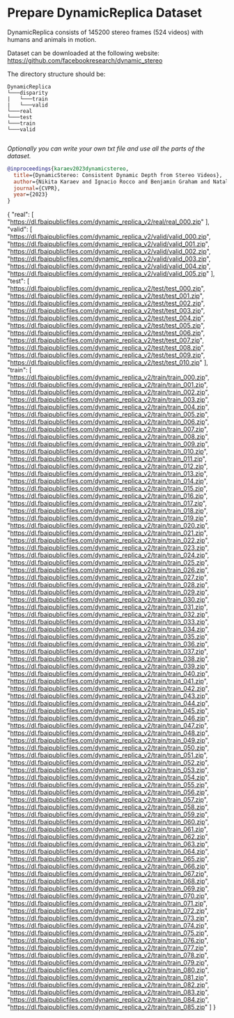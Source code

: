 # Prepare DynamicReplica Dataset

DynamicReplica consists of 145200 stereo frames (524 videos) with humans and animals in motion.

Dataset can be downloaded at the following website: https://github.com/facebookresearch/dynamic_stereo

The directory structure should be:
```text
DynamicReplica
└───disparity
|   └───train
|   └───valid
└───real
└───test
└───train
└───valid
    
```

_Optionally you can write your own txt file and use all the parts of the dataset._ 

```bibtex
@inproceedings{karaev2023dynamicstereo,
  title={DynamicStereo: Consistent Dynamic Depth from Stereo Videos},
  author={Nikita Karaev and Ignacio Rocco and Benjamin Graham and Natalia Neverova and Andrea Vedaldi and Christian Rupprecht},
  journal={CVPR},
  year={2023}
}
```



{
    "real": [
      "https://dl.fbaipublicfiles.com/dynamic_replica_v2/real/real_000.zip"
    ],
    "valid": [
      "https://dl.fbaipublicfiles.com/dynamic_replica_v2/valid/valid_000.zip",
      "https://dl.fbaipublicfiles.com/dynamic_replica_v2/valid/valid_001.zip",
      "https://dl.fbaipublicfiles.com/dynamic_replica_v2/valid/valid_002.zip",
      "https://dl.fbaipublicfiles.com/dynamic_replica_v2/valid/valid_003.zip",
      "https://dl.fbaipublicfiles.com/dynamic_replica_v2/valid/valid_004.zip",
      "https://dl.fbaipublicfiles.com/dynamic_replica_v2/valid/valid_005.zip"
    ],
    "test": [
      "https://dl.fbaipublicfiles.com/dynamic_replica_v2/test/test_000.zip",
      "https://dl.fbaipublicfiles.com/dynamic_replica_v2/test/test_001.zip",
      "https://dl.fbaipublicfiles.com/dynamic_replica_v2/test/test_002.zip",
      "https://dl.fbaipublicfiles.com/dynamic_replica_v2/test/test_003.zip",
      "https://dl.fbaipublicfiles.com/dynamic_replica_v2/test/test_004.zip",
      "https://dl.fbaipublicfiles.com/dynamic_replica_v2/test/test_005.zip",
      "https://dl.fbaipublicfiles.com/dynamic_replica_v2/test/test_006.zip",
      "https://dl.fbaipublicfiles.com/dynamic_replica_v2/test/test_007.zip",
      "https://dl.fbaipublicfiles.com/dynamic_replica_v2/test/test_008.zip",
      "https://dl.fbaipublicfiles.com/dynamic_replica_v2/test/test_009.zip",
      "https://dl.fbaipublicfiles.com/dynamic_replica_v2/test/test_010.zip"
    ],
    "train": [
      "https://dl.fbaipublicfiles.com/dynamic_replica_v2/train/train_000.zip",
      "https://dl.fbaipublicfiles.com/dynamic_replica_v2/train/train_001.zip",
      "https://dl.fbaipublicfiles.com/dynamic_replica_v2/train/train_002.zip",
      "https://dl.fbaipublicfiles.com/dynamic_replica_v2/train/train_003.zip",
      "https://dl.fbaipublicfiles.com/dynamic_replica_v2/train/train_004.zip",
      "https://dl.fbaipublicfiles.com/dynamic_replica_v2/train/train_005.zip",
      "https://dl.fbaipublicfiles.com/dynamic_replica_v2/train/train_006.zip",
      "https://dl.fbaipublicfiles.com/dynamic_replica_v2/train/train_007.zip",
      "https://dl.fbaipublicfiles.com/dynamic_replica_v2/train/train_008.zip",
      "https://dl.fbaipublicfiles.com/dynamic_replica_v2/train/train_009.zip",
      "https://dl.fbaipublicfiles.com/dynamic_replica_v2/train/train_010.zip",
      "https://dl.fbaipublicfiles.com/dynamic_replica_v2/train/train_011.zip",
      "https://dl.fbaipublicfiles.com/dynamic_replica_v2/train/train_012.zip",
      "https://dl.fbaipublicfiles.com/dynamic_replica_v2/train/train_013.zip",
      "https://dl.fbaipublicfiles.com/dynamic_replica_v2/train/train_014.zip",
      "https://dl.fbaipublicfiles.com/dynamic_replica_v2/train/train_015.zip",
      "https://dl.fbaipublicfiles.com/dynamic_replica_v2/train/train_016.zip",
      "https://dl.fbaipublicfiles.com/dynamic_replica_v2/train/train_017.zip",
      "https://dl.fbaipublicfiles.com/dynamic_replica_v2/train/train_018.zip",
      "https://dl.fbaipublicfiles.com/dynamic_replica_v2/train/train_019.zip",
      "https://dl.fbaipublicfiles.com/dynamic_replica_v2/train/train_020.zip",
      "https://dl.fbaipublicfiles.com/dynamic_replica_v2/train/train_021.zip",
      "https://dl.fbaipublicfiles.com/dynamic_replica_v2/train/train_022.zip",
      "https://dl.fbaipublicfiles.com/dynamic_replica_v2/train/train_023.zip",
      "https://dl.fbaipublicfiles.com/dynamic_replica_v2/train/train_024.zip",
      "https://dl.fbaipublicfiles.com/dynamic_replica_v2/train/train_025.zip",
      "https://dl.fbaipublicfiles.com/dynamic_replica_v2/train/train_026.zip",
      "https://dl.fbaipublicfiles.com/dynamic_replica_v2/train/train_027.zip",
      "https://dl.fbaipublicfiles.com/dynamic_replica_v2/train/train_028.zip",
      "https://dl.fbaipublicfiles.com/dynamic_replica_v2/train/train_029.zip",
      "https://dl.fbaipublicfiles.com/dynamic_replica_v2/train/train_030.zip",
      "https://dl.fbaipublicfiles.com/dynamic_replica_v2/train/train_031.zip",
      "https://dl.fbaipublicfiles.com/dynamic_replica_v2/train/train_032.zip",
      "https://dl.fbaipublicfiles.com/dynamic_replica_v2/train/train_033.zip",
      "https://dl.fbaipublicfiles.com/dynamic_replica_v2/train/train_034.zip",
      "https://dl.fbaipublicfiles.com/dynamic_replica_v2/train/train_035.zip",
      "https://dl.fbaipublicfiles.com/dynamic_replica_v2/train/train_036.zip",
      "https://dl.fbaipublicfiles.com/dynamic_replica_v2/train/train_037.zip",
      "https://dl.fbaipublicfiles.com/dynamic_replica_v2/train/train_038.zip",
      "https://dl.fbaipublicfiles.com/dynamic_replica_v2/train/train_039.zip",
      "https://dl.fbaipublicfiles.com/dynamic_replica_v2/train/train_040.zip",
      "https://dl.fbaipublicfiles.com/dynamic_replica_v2/train/train_041.zip",
      "https://dl.fbaipublicfiles.com/dynamic_replica_v2/train/train_042.zip",
      "https://dl.fbaipublicfiles.com/dynamic_replica_v2/train/train_043.zip",
      "https://dl.fbaipublicfiles.com/dynamic_replica_v2/train/train_044.zip",
      "https://dl.fbaipublicfiles.com/dynamic_replica_v2/train/train_045.zip",
      "https://dl.fbaipublicfiles.com/dynamic_replica_v2/train/train_046.zip",
      "https://dl.fbaipublicfiles.com/dynamic_replica_v2/train/train_047.zip",
      "https://dl.fbaipublicfiles.com/dynamic_replica_v2/train/train_048.zip",
      "https://dl.fbaipublicfiles.com/dynamic_replica_v2/train/train_049.zip",
      "https://dl.fbaipublicfiles.com/dynamic_replica_v2/train/train_050.zip",
      "https://dl.fbaipublicfiles.com/dynamic_replica_v2/train/train_051.zip",
      "https://dl.fbaipublicfiles.com/dynamic_replica_v2/train/train_052.zip",
      "https://dl.fbaipublicfiles.com/dynamic_replica_v2/train/train_053.zip",
      "https://dl.fbaipublicfiles.com/dynamic_replica_v2/train/train_054.zip",
      "https://dl.fbaipublicfiles.com/dynamic_replica_v2/train/train_055.zip",
      "https://dl.fbaipublicfiles.com/dynamic_replica_v2/train/train_056.zip",
      "https://dl.fbaipublicfiles.com/dynamic_replica_v2/train/train_057.zip",
      "https://dl.fbaipublicfiles.com/dynamic_replica_v2/train/train_058.zip",
      "https://dl.fbaipublicfiles.com/dynamic_replica_v2/train/train_059.zip",
      "https://dl.fbaipublicfiles.com/dynamic_replica_v2/train/train_060.zip",
      "https://dl.fbaipublicfiles.com/dynamic_replica_v2/train/train_061.zip",
      "https://dl.fbaipublicfiles.com/dynamic_replica_v2/train/train_062.zip",
      "https://dl.fbaipublicfiles.com/dynamic_replica_v2/train/train_063.zip",
      "https://dl.fbaipublicfiles.com/dynamic_replica_v2/train/train_064.zip",
      "https://dl.fbaipublicfiles.com/dynamic_replica_v2/train/train_065.zip",
      "https://dl.fbaipublicfiles.com/dynamic_replica_v2/train/train_066.zip",
      "https://dl.fbaipublicfiles.com/dynamic_replica_v2/train/train_067.zip",
      "https://dl.fbaipublicfiles.com/dynamic_replica_v2/train/train_068.zip",
      "https://dl.fbaipublicfiles.com/dynamic_replica_v2/train/train_069.zip",
      "https://dl.fbaipublicfiles.com/dynamic_replica_v2/train/train_070.zip",
      "https://dl.fbaipublicfiles.com/dynamic_replica_v2/train/train_071.zip",
      "https://dl.fbaipublicfiles.com/dynamic_replica_v2/train/train_072.zip",
      "https://dl.fbaipublicfiles.com/dynamic_replica_v2/train/train_073.zip",
      "https://dl.fbaipublicfiles.com/dynamic_replica_v2/train/train_074.zip",
      "https://dl.fbaipublicfiles.com/dynamic_replica_v2/train/train_075.zip",
      "https://dl.fbaipublicfiles.com/dynamic_replica_v2/train/train_076.zip",
      "https://dl.fbaipublicfiles.com/dynamic_replica_v2/train/train_077.zip",
      "https://dl.fbaipublicfiles.com/dynamic_replica_v2/train/train_078.zip",
      "https://dl.fbaipublicfiles.com/dynamic_replica_v2/train/train_079.zip",
      "https://dl.fbaipublicfiles.com/dynamic_replica_v2/train/train_080.zip",
      "https://dl.fbaipublicfiles.com/dynamic_replica_v2/train/train_081.zip",
      "https://dl.fbaipublicfiles.com/dynamic_replica_v2/train/train_082.zip",
      "https://dl.fbaipublicfiles.com/dynamic_replica_v2/train/train_083.zip",
      "https://dl.fbaipublicfiles.com/dynamic_replica_v2/train/train_084.zip",
      "https://dl.fbaipublicfiles.com/dynamic_replica_v2/train/train_085.zip"
    ]
  }